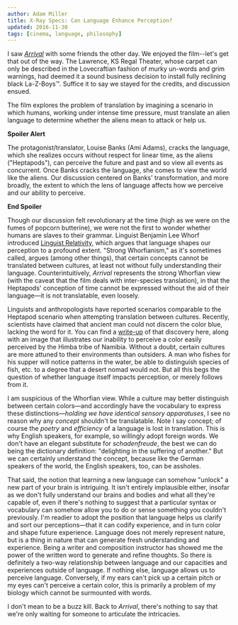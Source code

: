 ```yaml
---
author: Adam Miller
title: X-Ray Specs: Can Language Enhance Perception? 
updated: 2016-11-30 
tags: [cinema, language, philosophy]
---
```


<span class="dropFont">I saw [*Arrival*](http://www.imdb.com/title/tt2543164/)</span> with some friends the other day. We enjoyed the film--let's get that out of the way. The Lawrence, KS Regal Theater, whose carpet can only be described in the Lovecraftian fashion of murky un-words and grim warnings, had deemed it a sound business decision to install fully reclining black La-Z-Boys&trade;. Suffice it to say we stayed for the credits, and discussion ensued. 

The film explores the problem of translation by imagining a scenario in which humans, working under intense time pressure, must translate an alien language to determine whether the aliens mean to attack or help us. 

**Spoiler Alert**

The protagonist/translator, Louise Banks (Ami Adams), cracks the language, which she realizes occurs without respect for linear time, as the aliens ("Heptapods"), can perceive the future and past and so view all events as concurrent. Once Banks cracks the language, she comes to view the world like the aliens. Our discussion centered on Banks' transformation, and more broadly, the extent to which the lens of language affects how we perceive and our ability to perceive. 

**End Spoiler**

Though our discussion felt revolutionary at the time (high as we were on the fumes of popcorn butterine), we were not the first to wonder whether humans are slaves to their grammar. Linguist Benjamin Lee Whorf introduced [Linguist Relativity](https://en.wikipedia.org/wiki/Linguistic_relativity), which argues that language shapes our perception to a profound extent. "Strong Whorfianism," as it's sometimes called, argues (among other things), that certain concepts cannot be translated between cultures, at least not without fully understanding their language. Counterintuitively, *Arrival* represents the strong Whorfian view (with the caveat that the film deals with inter-species translation), in that the Heptapods' conception of time cannot be expressed without the aid of their language&#8212;it is not translatable, even loosely. 

Linguists and anthropologists have reported scenarios comparable to the Heptapod scenario when attempting translation between cultures. Recently, scientists have claimed that ancient man could not discern the color blue, lacking the word for it. You can find a [write-up](http://www.dailymail.co.uk/sciencetech/article-2976405/Could-ancestors-blue-Ancient-civilisations-didn-t-perceive-colour-didn-t-word-say-scientists.html) of that discovery here, along with an image that illustrates our inability to perceive a color easily perceived by the Himba tribe of Namibia. Without a doubt, certain cultures are more attuned to their environments than outsiders. A man who fishes for his supper will notice patterns in the water, be able to distinguish species of fish, etc. to a degree that a desert nomad would not. But all this begs the question of whether language itself impacts perception, or merely follows from it. 

I am suspicious of the Whorfian view. While a culture may better distinguish between certain colors&#8212;and accordingly have the vocabulary to express these distinctions&#8212;*holding we have identical sensory apparatuses*, I see no reason why any *concept* shouldn't be translatable. Note I say concept; of course the *poetry* and *efficiency* of a language is lost in translation. This is why English speakers, for example, so willingly adopt foreign words. We don't have an elegant substitute for *schadenfreude*, the best we can do being the dictionary definition: "delighting in the suffering of another." But we can certainly understand the concept, because like the German speakers of the world, the English speakers, too, can be assholes. 

That said, the notion that learning a new language can somehow "unlock" a new part of your brain is intriguing. It isn't entirely implausible either, insofar as we don't fully understand our brains and bodies and what all they're capable of, even if there's nothing to suggest that a particular syntax or vocabulary can somehow allow you to do or sense something you couldn't previously. I'm readier to adopt the position that language helps us clarify and sort our perceptions&#8212;that it can codify experience, and in turn color and shape future experience. Language does not merely represent nature, but is a thing in nature that can generate fresh understanding and experience. Being a writer and composition instructor has showed me the power of the written word to generate and refine thoughts. So there is definitely a two-way relationship between language and our capacities and experiences outside of language. If nothing else, language allows us to perceive language. Conversely, if my ears can't pick up a certain pitch or my eyes can't perceive a certain color, this is primarily a problem of my biology which cannot be surmounted with words. 

I don't mean to be a buzz kill. Back to *Arrival*, there's nothing to say that we're only waiting for someone to articulate the intricacies. 

